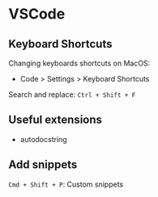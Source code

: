 # VSCode

## Keyboard Shortcuts

Changing keyboards shortcuts on MacOS:
- Code > Settings > Keyboard Shortcuts

Search and replace:
`Ctrl + Shift + F`

## Useful extensions

- autodocstring

## Add snippets

`Cmd + Shift + P`: Custom snippets
